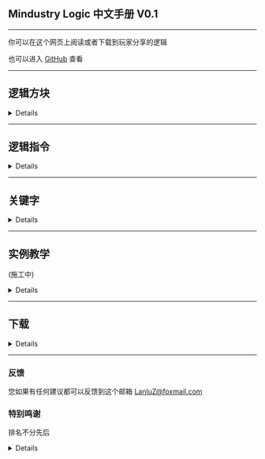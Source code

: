 ## Mindustry Logic 中文手册 V0.1

---

你可以在这个网页上阅读或者下载到玩家分享的逻辑

也可以进入 [GitHub](https://github.com/LanluZ/Mindustry-guide) 查看

---

## 逻辑方块

<details>

<p><img src="/Mindustry-guide/img/logic-block.png" alt="逻辑方块"></p>
<ul>
<li>从左到右</li>
<li>在Mindustry中索引从0开始</li>
</ul>
<table>
<thead>
<tr>
<th>方块</th>
<th>描述</th>
<th>特点</th>
<th>需要</th>
</tr>
</thead>
<tbody>
<tr>
<td>Micro Processor</td>
<td>最基本的处理单元</td>
<td>可以连接10个方块</td>
<td>无</td>
</tr>
<tr>
<td>Logic Processor</td>
<td>处理单元</td>
<td>更大的范围</td>
<td>无</td>
</tr>
<tr>
<td>Hyper Processor</td>
<td>大型处理单元</td>
<td>更大的范围</td>
<td>冷却液</td>
</tr>
<tr>
<td>Message</td>
<td>信息输出</td>
<td>输出一个信息</td>
<td>无</td>
</tr>
<tr>
<td>Switch</td>
<td>开关</td>
<td>可以用sensor探测</td>
<td>无</td>
</tr>
<tr>
<td>Memory cell</td>
<td>存储变量</td>
<td>可以储存64个变量</td>
<td>无</td>
</tr>
<tr>
<td>Data Bank</td>
<td>大型存储变量</td>
<td>可以储存512个变量</td>
<td>无</td>
</tr>
<tr>
<td>Logic Display</td>
<td>图形显示</td>
<td>显示范围80x80</td>
<td>无</td>
</tr>
<tr>
<td>Large Logic Display</td>
<td>大型图形显示</td>
<td>显示范围176x176</td>
<td>无</td>
</tr>
</tbody>
</table>


</details>

---

## 逻辑指令

<details>

<table>
<thead>
<tr>
<th>内存操作</th>
<th>方块控制</th>
<th>变量运算</th>
<th>流程控制</th>
<th>单位控制</th>
</tr>
</thead>
<tbody>
<tr>
<td><a href="https://lanluz.github.io/Mindustry-guide/Guide/read/read.html">Read</a></td>
<td><a href="https://lanluz.github.io/Mindustry-guide/Guide/drawFlush/drawFlush.html">Draw Flush</a></td>
<td><a href="https://lanluz.github.io/Mindustry-guide/Guide/set/set.html">Set</a></td>
<td><a href="https://lanluz.github.io/Mindustry-guide/Guide/end/end.html">End</a></td>
<td><a href="https://lanluz.github.io/Mindustry-guide/Guide/unitBind/unitBind.html">Unit Bind</a></td>
</tr>
<tr>
<td><a href="https://lanluz.github.io/Mindustry-guide/Guide/write/write.html">Write</a></td>
<td><a href="https://lanluz.github.io/Mindustry-guide/Guide/printFlush/printFlush.html">Print Flush</a></td>
<td><a href="https://lanluz.github.io/Mindustry-guide/Guide/operation/operation.html">Operation</a></td>
<td><a href="https://lanluz.github.io/Mindustry-guide/Guide/jump/jump.html">Jump</a></td>
<td><a href="https://lanluz.github.io/Mindustry-guide/Guide/unitControl/unitControl.html">Unit Control</a></td>
</tr>
<tr>
<td><a href="https://lanluz.github.io/Mindustry-guide/Guide/draw/draw.html">Draw</a></td>
<td><a href="https://lanluz.github.io/Mindustry-guide/Guide/getLink/getLink.html">Get Link</a></td>
<td></td>
<td></td>
<td><a href="https://lanluz.github.io/Mindustry-guide/Guide/unitRadar/unitRadar.html">Unit Radar</a></td>
</tr>
<tr>
<td><a href="https://lanluz.github.io/Mindustry-guide/Guide/print/print.html">Print</a></td>
<td><a href="https://lanluz.github.io/Mindustry-guide/Guide/control/control.html">Control</a></td>
<td></td>
<td></td>
<td><a href="https://lanluz.github.io/Mindustry-guide/Guide/unitLocate/unitLocate.html">Unit Locate</a></td>
</tr>
<tr>
<td></td>
<td><a href="https://lanluz.github.io/Mindustry-guide/Guide/radar/radar.html">Radar</a></td>
<td></td>
<td></td>
<td></td>
</tr>
<tr>
<td></td>
<td><a href="https://lanluz.github.io/Mindustry-guide/Guide/sensor/sensor.html">Sensor</a></td>
<td></td>
<td></td>
<td></td>
</tr>
</tbody>
</table>


</details>

---

## 关键字


<details>

<table>
<thead>
<tr>
<th>关键字</th>
<th>描述</th>
</tr>
</thead>
<tbody>
<tr>
<td>@+方块名/单位名/液体名</td>
<td>方块/单位/液体本身</td>
</tr>
<tr>
<td>@time</td>
<td>自1970年1月1日到现在经过的毫秒</td>
</tr>
<tr>
<td>@this</td>
<td>指向当前对象自己</td>
</tr>
<tr>
<td>@thisx</td>
<td>获取当前对象自己的X坐标</td>
</tr>
<tr>
<td>@thisy</td>
<td>获取当前对象自己的Y坐标</td>
</tr>
<tr>
<td>@air</td>
<td>空气</td>
</tr>
<tr>
<td>@soild</td>
<td>地形</td>
</tr>
<tr>
<td>@links</td>
<td>绑定方块数</td>
</tr>
<tr>
<td>@counter</td>
<td>逻辑执行行数</td>
</tr>
<tr>
<td>@unit</td>
<td>当前绑定单位</td>
</tr>
<tr>
<td>@ipt</td>
<td>每tick执行行数</td>
</tr>
<tr>
<td>@totalItems</td>
<td>获取这个建筑物/单位内的所有物品的总计数量</td>
</tr>
<tr>
<td>@firstItem</td>
<td>获取这个建筑物/单位内的第一个物品的名称</td>
</tr>
<tr>
<td>@totalLiquid</td>
<td>获取这个建筑物/单位内的所有液体的总计数量</td>
</tr>
<tr>
<td>@totalPower</td>
<td>获取这个建筑物/单位内总电力</td>
</tr>
<tr>
<td>@itemCapacity</td>
<td>获取这个建筑物/单位内的物品的容量</td>
</tr>
<tr>
<td>@liquidCapacity</td>
<td>获取这个建筑物/单位内的液体的容量</td>
</tr>
<tr>
<td>@powerCapacity</td>
<td>获取这个建筑物/单位内的电力的容量</td>
</tr>
<tr>
<td>@powerNetStored</td>
<td>获取这个建筑物/单位内的电力网络的储存量</td>
</tr>
<tr>
<td>@powerNetCapacity</td>
<td>获取这个建筑物/单位内的电力网络的储存量容量</td>
</tr>
<tr>
<td>@powerNetIn</td>
<td>获取这个建筑物/单位内的电力网络输入量/产生量</td>
</tr>
<tr>
<td>@powerNetOut</td>
<td>获取这个建筑物/单位内的电力网络输出量/消耗量</td>
</tr>
<tr>
<td>@ammo</td>
<td>获取这个建筑物/单位内的子弹量</td>
</tr>
<tr>
<td>@ammoCapacity</td>
<td>获取这个建筑物/单位内的子弹量上限</td>
</tr>
<tr>
<td>@health</td>
<td>获取这个建筑物/单位的生命值</td>
</tr>
<tr>
<td>@maxHealth</td>
<td>获取这个建筑物/单位的生命值上限</td>
</tr>
<tr>
<td>@heat</td>
<td>获取这个建筑物/单位的发热</td>
</tr>
<tr>
<td>@efficiency</td>
<td>获取这个建筑物/单位的效率</td>
</tr>
<tr>
<td>@timescale</td>
<td>获取这个建筑物/单位的时间流速</td>
</tr>
<tr>
<td>@rotation</td>
<td>获取这个建筑物/单位的旋转角度</td>
</tr>
<tr>
<td>@x</td>
<td>获取这个建筑物/单位的x坐标</td>
</tr>
<tr>
<td>@y</td>
<td>获取这个建筑物/单位的y坐标</td>
</tr>
<tr>
<td>@shootX</td>
<td>获取这个建筑物/单位的射击x坐标</td>
</tr>
<tr>
<td>@shootY</td>
<td>获取这个建筑物/单位的射击y坐标</td>
</tr>
<tr>
<td>@size</td>
<td>获取这个建筑物/单位的大小(正方形边长大小)</td>
</tr>
<tr>
<td>@dead</td>
<td>获取这个建筑物/单位是否失效(被摧毁返回1 有效返回0)</td>
</tr>
<tr>
<td>@range</td>
<td>获取这个建筑物/单位的攻击范围</td>
</tr>
<tr>
<td>@shooting</td>
<td>获取这个建筑物/单位的攻击状态(开火返回1 停火返回0)</td>
</tr>
<tr>
<td>@boosting</td>
<td>获取这个单位的飞行状态</td>
</tr>
<tr>
<td>@mineX</td>
<td>获取这个单位的挖矿x坐标</td>
</tr>
<tr>
<td>@mineY</td>
<td>获取这个单位的挖矿y坐标</td>
</tr>
<tr>
<td>@mining</td>
<td>获取这个单位的挖矿状态</td>
</tr>
<tr>
<td>@team</td>
<td>获取这个建筑物/单位的阵营</td>
</tr>
<tr>
<td>@type</td>
<td>返回这个建筑物/单位的类型</td>
</tr>
<tr>
<td>@flag</td>
<td>返回这个建筑物/单位的数字标记</td>
</tr>
<tr>
<td>@controlled</td>
<td>返回这个建筑物/单位是否被控制(处理器返回1 玩家返回2 编队返回3 如果都不是返回0)</td>
</tr>
<tr>
<td>@controller</td>
<td>返回一个单位的控制者(如果是处理器返回processor 编队返回 leader 如果都不是返回 itself)</td>
</tr>
<tr>
<td>@commanded</td>
<td>不建议使用 将被移除 使用controlled替代它</td>
</tr>
<tr>
<td>@name</td>
<td>获取这个建筑物/单位的玩家名字</td>
</tr>
<tr>
<td>@config</td>
<td>获取这个单位的配置(如工厂生产的物品)</td>
</tr>
<tr>
<td>@payloadCount</td>
<td>获取单位的载荷数量</td>
</tr>
<tr>
<td>@payloadType</td>
<td>获取单位的载荷类型</td>
</tr>
<tr>
<td>@enabled</td>
<td>获取这个建筑物/单位的开启状态</td>
</tr>
<tr>
<td>@configure</td>
<td>获取这个建筑物的配置(常用于分类器)</td>
</tr>
</tbody>
</table>

</details>

---

## 实例教学

(施工中)

<details>

<ol>
<li>打印出 &quot;Hello,Mindustry&quot;</li>
<li>根据仓库载荷绘制出一次函数</li>
<li>使用Memory cell的循环</li>
<li>使用jump的循环</li>
<li>使用@counter的循环</li>
</ol>

</details>

---

## 下载

<details>

<h4>华漾Emoji</h4>
<ol>
<li><a href="https://github.com/LanluZ/Mindustry-guide/blob/main/Player-Share/%E5%8D%8E%E6%BC%BEEmoji/%E7%82%B9%E9%98%B5%E7%A5%9E%E9%A3%8E%E8%BD%B0%E7%82%B8%E6%9C%BA_Emoji%E6%94%B9.msch">点阵神风轰炸机_Emoji改</a></li>
</ol>


</details>

---

### 反馈

您如果有任何建议都可以反馈到这个邮箱
LanluZ@foxmail.com

### 特别鸣谢

排名不分先后

<details>

    华漾emoji

</details>
